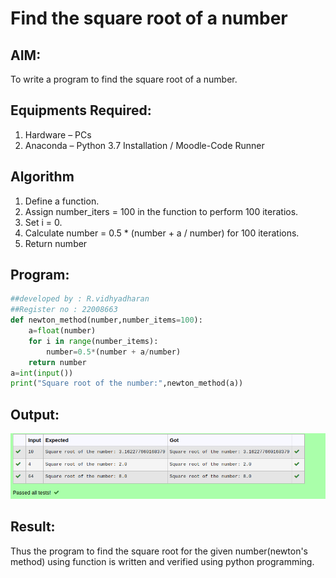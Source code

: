 # Find the square root of a number

## AIM:
To write a program to find the square root of a number.

## Equipments Required:
1. Hardware – PCs
2. Anaconda – Python 3.7 Installation / Moodle-Code Runner

## Algorithm
1. Define a function.
2. Assign number_iters = 100 in the function to perform 100 iteratios.
3. Set i = 0.
4. Calculate  number = 0.5 * (number + a / number) for 100 iterations.
5. Return number

## Program:
~~~py
##developed by : R.vidhyadharan
##Register no : 22008663
def newton_method(number,number_items=100):
    a=float(number)
    for i in range(number_items):
        number=0.5*(number + a/number)
    return number
a=int(input())
print("Square root of the number:",newton_method(a))
~~~

## Output:
![square root of a number](/square%20root.png)

## Result:
Thus the program to find the square root for the given number(newton's method) using function is written and verified using python programming.
